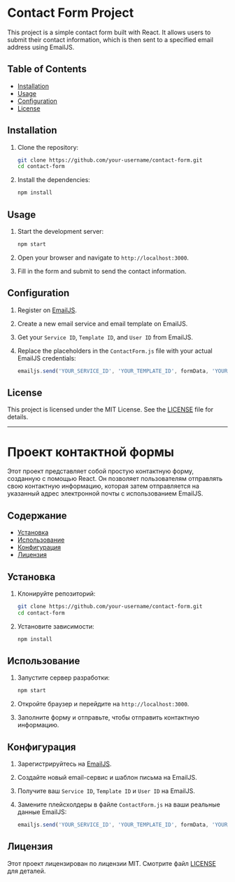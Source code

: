 # Contact Form Project

This project is a simple contact form built with React. It allows users to submit their contact information, which is then sent to a specified email address using EmailJS.

## Table of Contents

- [Installation](#installation)
- [Usage](#usage)
- [Configuration](#configuration)
- [License](#license)

## Installation

1. Clone the repository:

    ```bash
    git clone https://github.com/your-username/contact-form.git
    cd contact-form
    ```

2. Install the dependencies:

    ```bash
    npm install
    ```

## Usage

1. Start the development server:

    ```bash
    npm start
    ```

2. Open your browser and navigate to `http://localhost:3000`.

3. Fill in the form and submit to send the contact information.

## Configuration

1. Register on [EmailJS](https://www.emailjs.com/).
2. Create a new email service and email template on EmailJS.
3. Get your `Service ID`, `Template ID`, and `User ID` from EmailJS.
4. Replace the placeholders in the `ContactForm.js` file with your actual EmailJS credentials:

    ```javascript
    emailjs.send('YOUR_SERVICE_ID', 'YOUR_TEMPLATE_ID', formData, 'YOUR_USER_ID')
    ```

## License

This project is licensed under the MIT License. See the [LICENSE](LICENSE) file for details.

---

# Проект контактной формы

Этот проект представляет собой простую контактную форму, созданную с помощью React. Он позволяет пользователям отправлять свою контактную информацию, которая затем отправляется на указанный адрес электронной почты с использованием EmailJS.

## Содержание

- [Установка](#установка)
- [Использование](#использование)
- [Конфигурация](#конфигурация)
- [Лицензия](#лицензия)

## Установка

1. Клонируйте репозиторий:

    ```bash
    git clone https://github.com/your-username/contact-form.git
    cd contact-form
    ```

2. Установите зависимости:

    ```bash
    npm install
    ```

## Использование

1. Запустите сервер разработки:

    ```bash
    npm start
    ```

2. Откройте браузер и перейдите на `http://localhost:3000`.

3. Заполните форму и отправьте, чтобы отправить контактную информацию.

## Конфигурация

1. Зарегистрируйтесь на [EmailJS](https://www.emailjs.com/).
2. Создайте новый email-сервис и шаблон письма на EmailJS.
3. Получите ваш `Service ID`, `Template ID` и `User ID` на EmailJS.
4. Замените плейсхолдеры в файле `ContactForm.js` на ваши реальные данные EmailJS:

    ```javascript
    emailjs.send('YOUR_SERVICE_ID', 'YOUR_TEMPLATE_ID', formData, 'YOUR_USER_ID')
    ```

## Лицензия

Этот проект лицензирован по лицензии MIT. Смотрите файл [LICENSE](LICENSE) для деталей.
